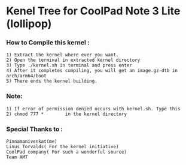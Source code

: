 <h1> Kenel Tree for CoolPad Note 3 Lite (lollipop)</h1>

<h3>How to Compile this kernel :</h3>	
	
	1) Extract the kernel where ever you want.
	2) Open the terminal in extracted kernel directory
	3) Type ./kernel.sh in terminal and press enter
	4) After it completes compiling, you will get an image.gz-dtb in arch/arm64/boot
	5) There ends the kernel building.
<h3> Note: </h3> 
	
	1) If error of permission denied occurs with kernel.sh. Type this 
	2) chmod 777 *        in the kernel directory
	
<h3>Special Thanks to :</h3>
	
	Pinnamanivenkat(me)
	Linus Torvalds( For the kernel initiative)
	CoolPad company( For such a wonderful source)
	Team AMT


